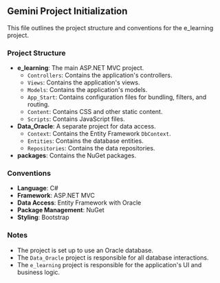 ## Gemini Project Initialization

This file outlines the project structure and conventions for the e_learning project.

### Project Structure

*   **e_learning**: The main ASP.NET MVC project.
    *   `Controllers`: Contains the application's controllers.
    *   `Views`: Contains the application's views.
    *   `Models`: Contains the application's models.
    *   `App_Start`: Contains configuration files for bundling, filters, and routing.
    *   `Content`: Contains CSS and other static content.
    *   `Scripts`: Contains JavaScript files.
*   **Data_Oracle**: A separate project for data access.
    *   `Context`: Contains the Entity Framework `DbContext`.
    *   `Entities`: Contains the database entities.
    *   `Repositories`: Contains the data repositories.
*   **packages**: Contains the NuGet packages.

### Conventions

*   **Language**: C#
*   **Framework**: ASP.NET MVC
*   **Data Access**: Entity Framework with Oracle
*   **Package Management**: NuGet
*   **Styling**: Bootstrap

### Notes

*   The project is set up to use an Oracle database.
*   The `Data_Oracle` project is responsible for all database interactions.
*   The `e_learning` project is responsible for the application's UI and business logic.
